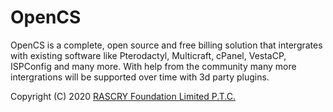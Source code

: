 # OpenCS
OpenCS is a complete, open source and free billing solution that intergrates with existing software like Pterodactyl, Multicraft, cPanel, VestaCP, ISPConfig and many more. With help from the community many more intergrations will be supported over time with 3d party plugins.

Copyright (C) 2020 [RASCRY Foundation Limited P.T.C.](https://bhk.arctischia.eu/look.php?cname=&cid=329c5cca-8127-4577-99a6-23dc2eb20389)
